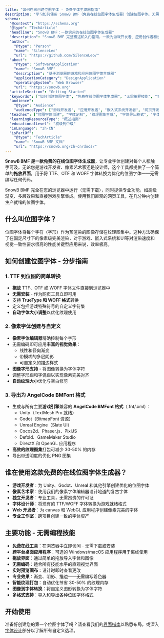 ```yaml
---
title: "如何在线创建位图字体 - 免费字体生成器指南"
description: "学习如何使用 SnowB BMF（免费在线位图字体生成器）创建位图字体。无需编程技能。将 TTF 转换为位图、创建像素字体、为游戏引擎导出。"
schema:
  "@context": "https://schema.org"
  "@type": "TechArticle"
  "headline": "SnowB BMF：一款实用的在线位图字体生成器"
  "description": "SnowB BMF 完整概述和入门指南，一款为游戏开发者、应用创作者和设计师提供的免费网页版位图字体生成器。"
  "author":
    "@type": "Person"
    "name": "SilenceLeo"
    "url": "https://github.com/SilenceLeo/"
  "about":
    "@type": "SoftwareApplication"
    "name": "SnowB BMF"
    "description": "基于浏览器的游戏和应用位图字体生成器"
    "applicationCategory": "DesignApplication"
    "operatingSystem": "Web Browser"
    "url": "https://snowb.org"
  "articleSection": "Getting Started"
  "keywords": ["如何创建位图字体", "免费在线位图字体生成器", "无需编程技能", "TTF转位图转换器", "像素字体创建器", "专业位图字体", "拖放字体工具", "游戏引擎位图字体", "WOFF字体转换", "AngelCode BMFont格式", "游戏字体生成器", "网页字体编辑器"]
  "audience":
    "@type": "Audience"
    "audienceType": ["游戏开发者", "应用开发者", "嵌入式系统开发者", "网页开发者", "设计师"]
  "teaches": ["位图字体创建", "字体定制", "纹理图集生成", "字体导出格式", "字体样式技术"]
  "learningResourceType": "概述指南"
  "educationalLevel": "初级到中级"
  "inLanguage": "zh-CN"
  "isPartOf":
    "@type": "TechArticle"
    "name": "SnowB BMF 文档"
    "url": "https://snowb.org/zh-cn/docs/"
---
```


**SnowB BMF 是一款免费的在线位图字体生成器**，让专业字体创建对每个人都触手可及。无论您是游戏开发者、像素艺术家还是设计师，这个工具都提供了一个简单的**拖放界面**，用于将 TTF、OTF 和 WOFF 字体转换为优化的位图字体——无需编写任何代码。

SnowB BMF 完全在您的浏览器中运行（无需下载），同时提供专业功能，如高级渐变、多层效果和直接游戏引擎集成。使用我们直观的网页工具，在几分钟内创建生产就绪的位图字体。

## 什么叫位图字体？

位图字体将每个字符（字形）作为预渲染的图像存储在纹理图集中。这种方法确保了在固定尺寸下的像素级完美渲染，对于游戏、嵌入式系统和UI等对渲染速度和视觉一致性要求很高的性能关键型应用来说，效率极高。

## 如何创建位图字体 - 分步指南

### 1. TTF 到位图的简单转换
- **拖放** TTF、OTF 或 WOFF 字体文件直接到浏览器中
- **无需安装** - 作为网页工具立即可用
- 支持 **TrueType 和 WOFF 格式**转换
- 定义包括游戏特殊符号的自定义字符集
- **自动字体大小调整**以优化纹理使用

### 2. 像素字体创建与自定义
- **像素字体编辑器**精确控制每个字形
- 无需编码即可应用**丰富的视觉效果**：
  - 线性和径向渐变
  - 带模糊的多层阴影
  - 可自定义的描边样式
- **图像字形支持** - 将图像转换为字体字符
- 调整字形距和字偶距以实现像素完美对齐
- **自动纹理大小**优化与空白修剪

### 3. 导出为 AngelCode BMFont 格式
- 生成与所有主要**游戏引擎**兼容的 **AngelCode BMFont 格式**（.fnt/.xml）：
  - Unity（TextMesh Pro 就绪）
  - Godot（BitmapFont 资源）
  - Unreal Engine（Slate UI）
  - Cocos2d、Phaser.js、PixiJS
  - Defold、GameMaker Studio
  - DirectX 和 OpenGL 应用程序
- **高效的纹理图集**打包可减少 30-50% 的内存
- 导出带透明度的优化 PNG 图集

## 谁在使用这款免费的在线位图字体生成器？

- **游戏开发者**：为 Unity、Godot、Unreal 和其他引擎创建优化的位图字体
- **像素艺术家**：使用我们的像素字体编辑器设计地道的复古字体
- **独立开发者**：专业工具，无需昂贵的许可证
- **字体设计师**：将现有的 TTF/WOFF 字体转换为游戏就绪格式
- **Web 开发者**：为 canvas 和 WebGL 应用程序创建像素完美的字体
- **专业工作室**：跨项目创建一致的字体资产

## 主要功能 - 无需编程技能

- **免费在线工具**：在浏览器中立即访问 - 无需下载或安装
- **跨平台桌面应用程序**：可选的 Windows/macOS 应用程序用于离线使用
- **拖放界面**：通过简单的拖放导入字体和图像
- **无需编码**：适合所有技能水平的直观视觉界面
- **实时预览画布**：设计时即时查看更改
- **专业效果**：渐变、阴影、描边——无需编写着色器
- **智能纹理打包**：自动优化节省 30-50% 的纹理内存
- **图像到字体转换**：将自定义图形转换为字体字符
- **多格式支持**：导入和导出各种位图字体格式

## 开始使用

准备好创建您的第一个位图字体了吗？请查看我们的[界面指南](../interface-guide)以熟悉布局，或深入[字体设计](../font-design/)部分以了解所有自定义选项。
